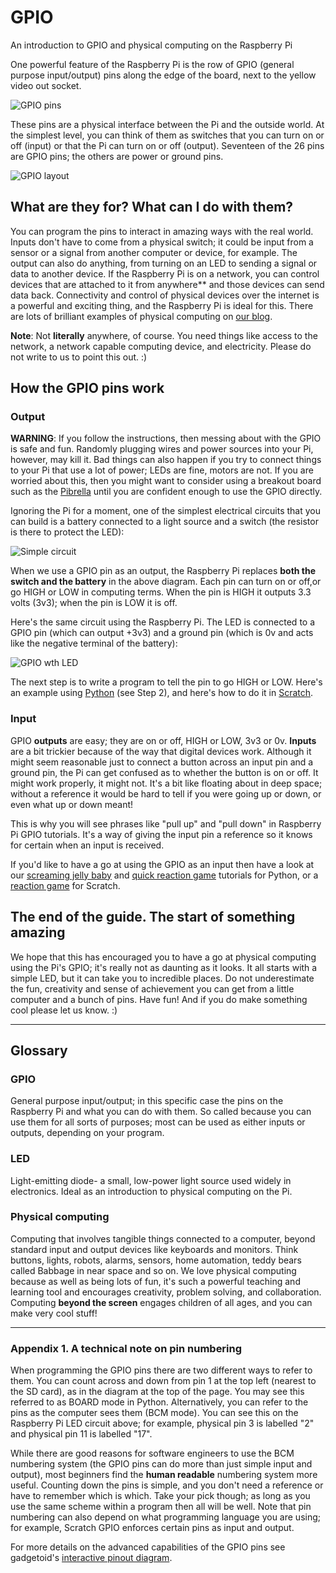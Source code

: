 # GPIO

An introduction to GPIO and physical computing on the Raspberry Pi

One powerful feature of the Raspberry Pi is the row of GPIO (general purpose input/output) pins along the edge of the board, next to the yellow video out socket.

![GPIO pins](images/gpio-pins.jpg)

These pins are a physical interface between the Pi and the outside world. At the simplest level, you can think of them as switches that you can turn on or off (input) or that the Pi can turn on or off (output). Seventeen of the 26 pins are GPIO pins; the others are power or ground pins.

![GPIO layout](images/basic-gpio-layout.png)

## What are they for? What can I do with them?

You can program the pins to interact in amazing ways with the real world. Inputs don't have to come from a physical switch; it could be input from a sensor or a signal from another computer or device, for example. The output can also do anything, from turning on an LED to sending a signal or data to another device. If the Raspberry Pi is on a network, you can control devices that are attached to it from anywhere\*\* and those devices can send data back. Connectivity and control of physical devices over the internet is a powerful and exciting thing, and the Raspberry Pi is ideal for this. There are lots of brilliant examples of physical computing on [our blog](http://www.raspberrypi.org/blog/).

**Note**: Not **literally** anywhere, of course. You need things like access to the network, a network capable computing device, and electricity. Please do not write to us to point this out. :)

## How the GPIO pins work

### Output

**WARNING**: If you follow the instructions, then messing about with the GPIO is safe and fun. Randomly plugging wires and power sources into your Pi, however, may kill it. Bad things can also happen if you try to connect things to your Pi that use a lot of power; LEDs are fine, motors are not. If you are worried about this, then you might want to consider using a breakout board such as the [Pibrella](http://shop.pimoroni.com/products/pibrella) until you are confident enough to use the GPIO directly.

Ignoring the Pi for a moment, one of the simplest electrical circuits that you can build is a battery connected to a light source and a switch (the resistor is there to protect the LED):

![Simple circuit](images/simple-circuit.png)

When we use a GPIO pin as an output, the Raspberry Pi replaces **both the switch and the battery** in the above diagram. Each pin can turn on or off,or go HIGH or LOW in computing terms. When the pin is HIGH it outputs 3.3 volts (3v3); when the pin is LOW it is off.

Here's the same circuit using the Raspberry Pi. The LED is connected to a GPIO pin (which can output +3v3) and a ground pin (which is 0v and acts like the negative terminal of the battery):

![GPIO wth LED](images/gpio-led.png)

The next step is to write a program to tell the pin to go HIGH or LOW. Here's an example using [Python](http://www.raspberrypi.org/learning/quick-reaction-game/) (see Step 2), and here's how to do it in [Scratch](http://www.raspberrypi.org/learning/robot-antenna/).

### Input

GPIO **outputs** are easy; they are on or off, HIGH or LOW, 3v3 or 0v. **Inputs** are a bit trickier because of the way that digital devices work. Although it might seem reasonable just to connect a button across an input pin and a ground pin, the Pi can get confused as to whether the button is on or off. It might work properly, it might not. It's a bit like floating about in deep space; without a reference it would be hard to tell if you were going up or down, or even what up or down meant!

This is why you will see phrases like "pull up" and "pull down" in Raspberry Pi GPIO tutorials. It's a way of giving the input pin a reference so it knows for certain when an input is received.

If you'd like to have a go at using the GPIO as an input then have a look at our [screaming jelly baby](http://www.raspberrypi.org/learning/screaming-jellybaby/) and [quick reaction game](http://www.raspberrypi.org/learning/quick-reaction-game/) tutorials for Python, or a [reaction game](http://www.raspberrypi.org/learning/reaction-game/) for Scratch.

## The end of the guide. The start of something amazing

We hope that this has encouraged you to have a go at physical computing using the Pi's GPIO; it's really not as daunting as it looks. It all starts with a simple LED, but it can take you to incredible places. Do not underestimate the fun, creativity and sense of achievement you can get from a little computer and a bunch of pins. Have fun! And if you do make something cool please let us know. :)

---

## Glossary

### GPIO

General purpose input/output; in this specific case the pins on the Raspberry Pi and what you can do with them. So called because you can use them for all sorts of purposes; most can be used as either inputs or outputs, depending on your program.

### LED

Light-emitting diode- a small, low-power light source used widely in electronics. Ideal as an introduction to physical computing on the Pi.

### Physical computing

Computing that involves tangible things connected to a computer, beyond standard input and output devices like keyboards and monitors. Think buttons, lights, robots, alarms, sensors, home automation, teddy bears called Babbage in near space and so on. We love physical computing because as well as being lots of fun, it's such a powerful teaching and learning tool and encourages creativity, problem solving, and collaboration. Computing **beyond the screen** engages children of all ages, and you can make very cool stuff!

---

### Appendix 1. A technical note on pin numbering

When programming the GPIO pins there are two different ways to refer to them. You can count across and down from pin 1 at the top left (nearest to the SD card), as in the diagram at the top of the page. You may see this referred to as BOARD mode in Python. Alternatively, you can refer to the pins as the computer sees them (BCM mode). You can see this on the Raspberry Pi LED circuit above; for example, physical pin 3 is labelled "2" and physical pin 11 is labelled "17".

While there are good reasons for software engineers to use the BCM numbering system (the GPIO pins can do more than just simple input and output), most beginners find the **human readable** numbering system more useful. Counting down the pins is simple, and you don't need a reference or have to remember which is which. Take your pick though; as long as you use the same scheme within a program then all will be well. Note that pin numbering can also depend on what programming language you are using; for example, Scratch GPIO enforces certain pins as input and output.

For more details on the advanced capabilities of the GPIO pins see gadgetoid's [interactive pinout diagram](http://pi.gadgetoid.com/pinout).
